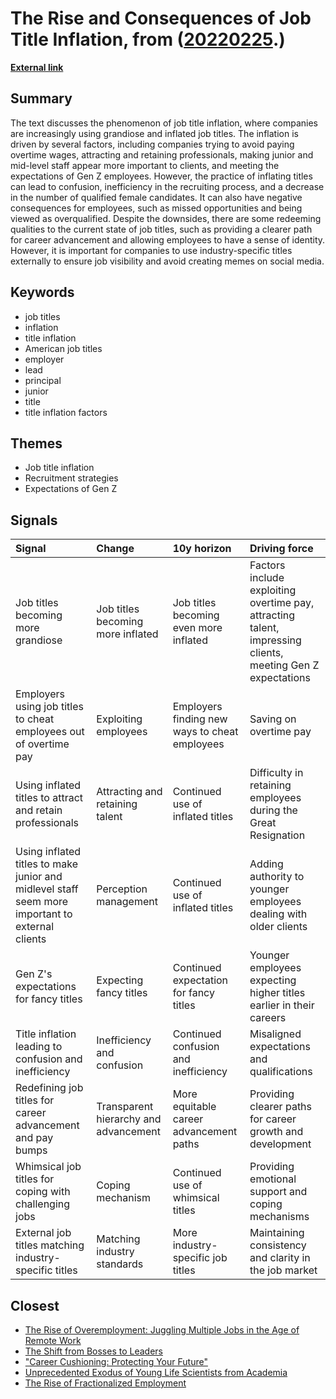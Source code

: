 # __The Rise and Consequences of Job Title Inflation__, from ([20220225](https://kghosh.substack.com/p/20220225).)

__[External link](https://www.businessinsider.com/job-title-inflation-gen-z-great-resignation-overtime-pay-resume-2023-2?utm_source=substack&utm_medium=email)__



## Summary

The text discusses the phenomenon of job title inflation, where companies are increasingly using grandiose and inflated job titles. The inflation is driven by several factors, including companies trying to avoid paying overtime wages, attracting and retaining professionals, making junior and mid-level staff appear more important to clients, and meeting the expectations of Gen Z employees. However, the practice of inflating titles can lead to confusion, inefficiency in the recruiting process, and a decrease in the number of qualified female candidates. It can also have negative consequences for employees, such as missed opportunities and being viewed as overqualified. Despite the downsides, there are some redeeming qualities to the current state of job titles, such as providing a clearer path for career advancement and allowing employees to have a sense of identity. However, it is important for companies to use industry-specific titles externally to ensure job visibility and avoid creating memes on social media.

## Keywords

* job titles
* inflation
* title inflation
* American job titles
* employer
* lead
* principal
* junior
* title
* title inflation factors

## Themes

* Job title inflation
* Recruitment strategies
* Expectations of Gen Z

## Signals

| Signal                                                                                          | Change                                | 10y horizon                                   | Driving force                                                                                              |
|:------------------------------------------------------------------------------------------------|:--------------------------------------|:----------------------------------------------|:-----------------------------------------------------------------------------------------------------------|
| Job titles becoming more grandiose                                                              | Job titles becoming more inflated     | Job titles becoming even more inflated        | Factors include exploiting overtime pay, attracting talent, impressing clients, meeting Gen Z expectations |
| Employers using job titles to cheat employees out of overtime pay                               | Exploiting employees                  | Employers finding new ways to cheat employees | Saving on overtime pay                                                                                     |
| Using inflated titles to attract and retain professionals                                       | Attracting and retaining talent       | Continued use of inflated titles              | Difficulty in retaining employees during the Great Resignation                                             |
| Using inflated titles to make junior and midlevel staff seem more important to external clients | Perception management                 | Continued use of inflated titles              | Adding authority to younger employees dealing with older clients                                           |
| Gen Z's expectations for fancy titles                                                           | Expecting fancy titles                | Continued expectation for fancy titles        | Younger employees expecting higher titles earlier in their careers                                         |
| Title inflation leading to confusion and inefficiency                                           | Inefficiency and confusion            | Continued confusion and inefficiency          | Misaligned expectations and qualifications                                                                 |
| Redefining job titles for career advancement and pay bumps                                      | Transparent hierarchy and advancement | More equitable career advancement paths       | Providing clearer paths for career growth and development                                                  |
| Whimsical job titles for coping with challenging jobs                                           | Coping mechanism                      | Continued use of whimsical titles             | Providing emotional support and coping mechanisms                                                          |
| External job titles matching industry-specific titles                                           | Matching industry standards           | More industry-specific job titles             | Maintaining consistency and clarity in the job market                                                      |

## Closest

* [The Rise of Overemployment: Juggling Multiple Jobs in the Age of Remote Work](6065dd964a2cec5dfc69a3d2a71ab47b)
* [The Shift from Bosses to Leaders](74d6cb3000734dab48879c07a53c6632)
* ["Career Cushioning: Protecting Your Future"](9f6a82373421931ea7e960ae526ff457)
* [Unprecedented Exodus of Young Life Scientists from Academia](7054e5d956a73f1ccb060d1d8fe80151)
* [The Rise of Fractionalized Employment](8bf45b931961dd7fa9a7ed4287839b43)